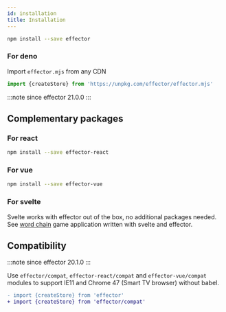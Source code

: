 ```yaml
---
id: installation
title: Installation
---
```


```bash npm2yarn
npm install --save effector
```

### For deno

Import `effector.mjs` from any CDN

```typescript
import {createStore} from 'https://unpkg.com/effector/effector.mjs'
```

:::note since
effector 21.0.0
:::

## Complementary packages

### For react

```bash npm2yarn
npm install --save effector-react
```

### For vue

```bash npm2yarn
npm install --save effector-vue
```

### For svelte

Svelte works with effector out of the box, no additional packages needed. See [word chain](https://github.com/today-/citycatch) game application written with svelte and effector.

## Compatibility

:::note since
effector 20.1.0
:::

Use `effector/compat`, `effector-react/compat` and `effector-vue/compat` modules to support IE11 and Chrome 47 (Smart TV browser) without babel.

```diff
- import {createStore} from 'effector'
+ import {createStore} from 'effector/compat'
```
